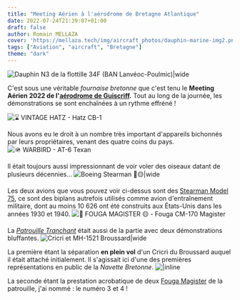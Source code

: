 ```yaml
---
title: "Meeting Aérien à l'aérodrome de Bretagne Atlantique"
date: 2022-07-24T21:39:07+01:00
draft: false
author: Romain MELLAZA
cover: 'https://mellaza.tech/img/aircraft_photos/dauphin-marine-img2.png'
tags: ["Aviation", "aircraft", "Bretagne"]
theme: "dark"
---
```


![Dauphin N3 de la flottille 34F (BAN Lanvéoc-Poulmic)|wide](https://mellaza.tech/img/aircraft_photos/dauphin-marine-img2.png)

C'est sous une véritable *fournaise bretonne* que c'est tenu le **Meeting Aérien 2022 de l'[aérodrome de Guiscriff](https://fr.wikipedia.org/wiki/A%C3%A9rodrome_de_Guiscriff_-_Sca%C3%ABr).** 
Tout au long de la journée, les démonstrations se sont enchaînées à un rythme effréné !

![⌛ VINTAGE HATZ - Hatz CB-1](https://i.ibb.co/98gKZr0/dooble-hatz.png)

Nous avons eu le droit à un nombre très important d'appareils bichonnés par leurs propriétaires, venant des quatre coins du pays.
![🪖 WARBIRD - AT-6 Texan](https://i.ibb.co/G06WFgW/at-6-texan.png)

Il était toujours aussi impressionnant de voir voler des oiseaux datant de plusieurs décennies...
![Boeing Stearman 🔵🟡|wide](https://i.ibb.co/qCw3DB5/stearman-img2.png)

Les deux avions que vous pouvez voir ci-dessus sont des [Stearman Model 75](https://fr.wikipedia.org/wiki/Boeing-Stearman_Model_75), ce sont des biplans autrefois utilisés comme avion d'entraînement militaire, dont au moins 10 626 ont été construits aux États-Unis dans les années 1930 et 1940.
![🔴 FOUGA MAGISTER 🟡 - Fouga CM-170 Magister](https://i.ibb.co/3WpYVHQ/fouga-img1.png)

La [*Patrouille Tranchant*](http://www.patrouille-tranchant.com/) était aussi de la partie avec deux démonstrations bluffantes.
![Cricri et MH-1521 Broussard|wide](https://i.ibb.co/CBV8chC/F-GDPX-Cricri-liftoff.png)

La première étant la séparation **en plein vol** d'un Cricri du Broussard auquel il était attaché initialement. Il s'agissait ici d'une des premières représentations en public de la *Navette Bretonne*.
![|inline](https://i.ibb.co/Hrq5h4g/dooble-fouga.png)

La seconde étant la prestation acrobatique de deux [Fouga Magister](https://fr.wikipedia.org/wiki/Fouga_CM-170_Magister) de la patrouille, j'ai nommé : le numéro 3 et 4 !